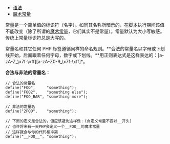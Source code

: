 * [语法](itss://chm/res/language.constants.syntax.html)
* [魔术常量](itss://chm/res/language.constants.predefined.html)

常量是一个简单值的标识符（名字）。如同其名称所暗示的，在脚本执行期间该值不能改变（除了所谓的[魔术常量](itss://chm/res/language.constants.predefined.html)，它们其实不是常量）。常量默认为大小写敏感。传统上常量标识符总是大写的。

常量名和其它任何 PHP 标签遵循同样的命名规则。**合法的常量名以字母或下划线开始，后面跟着任何字母，数字或下划线。**用正则表达式是这样表达的：\[a-zA-Z\_\x7f-\xff\]\[a-zA-Z0-9\_\x7f-\xff\]\*。

**合法与非法的常量名：**

```
// 合法的常量名
define("FOO",     "something");
define("FOO2",    "something else");
define("FOO_BAR", "something more");

// 非法的常量名
define("2FOO",    "something");

// 下面的定义是合法的，但应该避免这样做：(自定义常量不要以__开头)
// 也许将来有一天PHP会定义一个__FOO__的魔术常量
// 这样就会与你的代码相冲突
define("__FOO__", "something");
```



